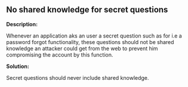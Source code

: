 
No shared knowledge for secret questions
-------

**Description:**

Whenever an application aks an user a secret question such as for i.e a password forgot 
functionality, these questions should not be shared knowledge an attacker could get from 
the web to prevent him compromising the account by this function.


**Solution:**

Secret questions should never include shared knowledge.

	